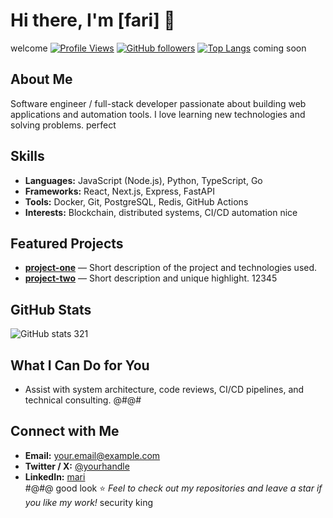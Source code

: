 # Hi there, I'm [fari] 👋
welcome
[![Profile Views](https://komarev.com/ghpvc/?username=YOUR_USERNAME&color=blue)](https://github.com/YOUR_USERNAME)
[![GitHub followers](https://img.shields.io/github/followers/YOUR_USERNAME?label=Follow&style=social)](https://github.com/YOUR_USERNAME)
[![Top Langs](https://github-readme-stats.vercel.app/api/top-langs/?username=YOUR_USERNAME&layout=compact)](https://github.com/YOUR_USERNAME)
coming soon
## About Me
Software engineer / full-stack developer passionate about building web applications and automation tools. I love learning new technologies and solving problems.
perfect
## Skills
- **Languages:** JavaScript (Node.js), Python, TypeScript, Go  
- **Frameworks:** React, Next.js, Express, FastAPI  
- **Tools:** Docker, Git, PostgreSQL, Redis, GitHub Actions  
- **Interests:** Blockchain, distributed systems, CI/CD automation
nice
## Featured Projects
- **[project-one](https://github.com/YOUR_USERNAME/project-one)** — Short description of the project and technologies used.  
- **[project-two](https://github.com/YOUR_USERNAME/project-two)** — Short description and unique highlight.
12345
## GitHub Stats
![GitHub stats](https://github-readme-stats.vercel.app/api?username=YOUR_USERNAME&show_icons=true&count_private=true)
321
## What I Can Do for You
- Assist with system architecture, code reviews, CI/CD pipelines, and technical consulting.
@#@#
## Connect with Me
- **Email:** your.email@example.com  
- **Twitter / X:** [@yourhandle](https://x.com/yourhandle)  
- **LinkedIn:** [mari](https://www.linkedin.com/in/yourprofile)  
 #@#@ 
good look
⭐️ *Feel to check out my repositories and leave a star if you like my work!*
security
king
